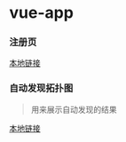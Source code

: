 # vue-app
### 注册页

 [本地链接](http://localhost:8080/#/register)
 
### 自动发现拓扑图
> 用来展示自动发现的结果

 [本地链接](http://localhost:8080/#/auto-find/topo)